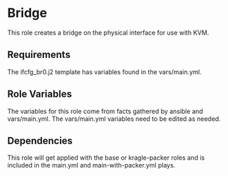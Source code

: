 Bridge
=========

This role creates a bridge on the physical interface for use with KVM.

Requirements
------------

The ifcfg_br0.j2 template has variables found in the vars/main.yml.

Role Variables
--------------

The variables for this role come from facts gathered by ansible and vars/main.yml. The vars/main.yml variables need to be edited as needed.

Dependencies
------------

This role will get applied with the base or kragle-packer roles and is included in the main.yml and main-with-packer.yml plays.
